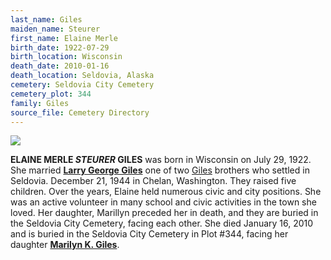 ```yaml
---
last_name: Giles
maiden_name: Steurer
first_name: Elaine Merle
birth_date: 1922-07-29
birth_location: Wisconsin
death_date: 2010-01-16
death_location: Seldovia, Alaska
cemetery: Seldovia City Cemetery
cemetery_plot: 344
family: Giles
source_file: Cemetery Directory
---
```

![](../assets/images/Giles%20Family/media/image2.jpeg)

**ELAINE MERLE *STEURER* GILES** was born in Wisconsin on July 29, 1922.  She married [**Larry George Giles**](./Giles_Larry_George.md) one of two [Giles](../_families/Giles_Family.md) brothers who settled in Seldovia. December 21, 1944 in Chelan, Washington.  They raised five children.  Over the years, Elaine held numerous civic and
city positions. She was an active volunteer in many school and civic
activities in the town she loved. Her daughter, Marillyn preceded her in
death, and they are buried in the Seldovia City Cemetery, facing each
other.  She died January 16, 2010 and is buried in the Seldovia City Cemetery in Plot #344, facing her daughter [**Marilyn K. Giles**](./Giles_Marilyn.md).  
